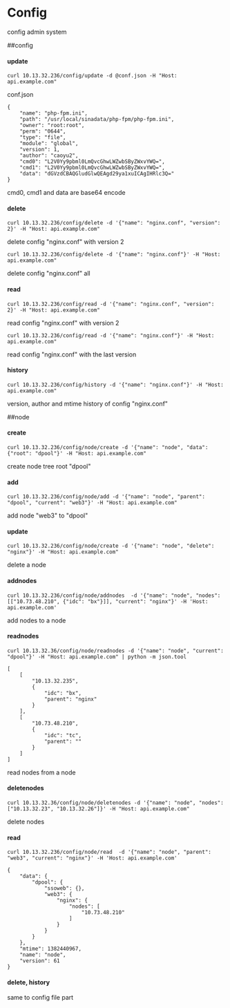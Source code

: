 Config
========
config admin system

##config

#### update

	curl 10.13.32.236/config/update -d @conf.json -H "Host: api.example.com"

conf.json

	{
	    "name": "php-fpm.ini",
	    "path": "/usr/local/sinadata/php-fpm/php-fpm.ini",
	    "owner": "root:root",
	    "perm": "0644",
	    "type": "file",
	    "module": "global",
	    "version": 1,
	    "author": "caoyu2",
	    "cmd0": "L2V0Yy9pbml0LmQvcGhwLWZwbSByZWxvYWQ=",
	    "cmd1": "L2V0Yy9pbml0LmQvcGhwLWZwbSByZWxvYWQ=",
	    "data": "dGVzdCBAQGludGlwQEAgd29ya1xuICAgIHRlc3Q="
	}

cmd0, cmd1 and data are base64 encode

#### delete

	curl 10.13.32.236/config/delete -d '{"name": "nginx.conf", "version": 2}' -H "Host: api.example.com"

delete config "nginx.conf" with version 2

	curl 10.13.32.236/config/delete -d '{"name": "nginx.conf"}' -H "Host: api.example.com"

delete config "nginx.conf" all


#### read

	curl 10.13.32.236/config/read -d '{"name": "nginx.conf", "version": 2}' -H "Host: api.example.com"

read config "nginx.conf" with version 2

	curl 10.13.32.236/config/read -d '{"name": "nginx.conf"}' -H "Host: api.example.com"

read config "nginx.conf" with the last version


#### history

	curl 10.13.32.236/config/history -d '{"name": "nginx.conf"}' -H "Host: api.example.com"

version, author and mtime history of config "nginx.conf"


##node

#### create

	curl 10.13.32.236/config/node/create -d '{"name": "node", "data": {"root": "dpool"}' -H "Host: api.example.com"

create node tree root "dpool"


#### add

	curl 10.13.32.236/config/node/add -d '{"name": "node", "parent": "dpool", "current": "web3"}' -H "Host: api.example.com"

add node "web3" to "dpool"

#### update

	curl 10.13.32.236/config/node/create -d '{"name": "node", "delete": "nginx"}' -H "Host: api.example.com"

delete a node

#### addnodes

	curl 10.13.32.236/config/node/addnodes  -d '{"name": "node", "nodes": [["10.73.48.210", {"idc": "bx"}]], "current": "nginx"}' -H 'Host: api.example.com'

add nodes to a node

#### readnodes

	curl 10.13.32.36/config/node/readnodes -d '{"name": "node", "current": "dpool"}' -H "Host: api.example.com" | python -m json.tool

	[
	    [
	        "10.13.32.235",
	        {
	            "idc": "bx",
	            "parent": "nginx"
	        }
	    ],
	    [
	        "10.73.48.210",
	        {
	            "idc": "tc",
	            "parent": ""
	        }
	    ]
	]

read nodes from a node

#### deletenodes

	curl 10.13.32.36/config/node/deletenodes -d '{"name": "node", "nodes": ["10.13.32.23", "10.13.32.26"]}' -H "Host: api.example.com"

delete nodes

#### read

	curl 10.13.32.236/config/node/read  -d '{"name": "node", "parent": "web3", "current": "nginx"}' -H 'Host: api.example.com'

	{
	    "data": {
	        "dpool": {
	            "ssoweb": {}, 
	            "web3": {
	                "nginx": {
	                    "nodes": [
	                        "10.73.48.210"
	                    ]
	                }
	            }
	        }
	    }, 
	    "mtime": 1382440967, 
	    "name": "node", 
	    "version": 61
	}


#### delete, history 

same to config file part


## 
